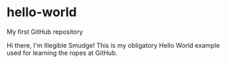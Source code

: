# hello-world
My first GitHub repository

Hi there, I'm Illegible Smudge! This is my obligatory Hello World example used for learning the ropes at GitHub.
